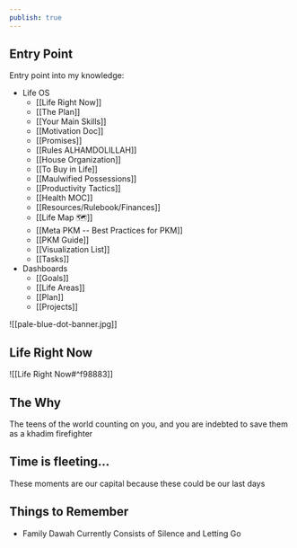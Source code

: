 ```yaml
---
publish: true
---
```

## Entry Point
Entry point into my knowledge:
- Life OS
	- [[Life Right Now]]
	- [[The Plan]]
	- [[Your Main Skills]]
	- [[Motivation Doc]]
	- [[Promises]]
	- [[Rules ALHAMDOLILLAH]]
	- [[House Organization]]
	- [[To Buy in Life]]
	- [[Maulwified Possessions]]
	- [[Productivity Tactics]]
	- [[Health MOC]] 
	- [[Resources/Rulebook/Finances]]
	- [[Life Map 🗺]] 
	- [[Meta PKM -- Best Practices for PKM]] 
	- [[PKM Guide]]
	- [[Visualization List]]
	- [[Tasks]]
- Dashboards
	- [[Goals]]
	- [[Life Areas]]
	- [[Plan]]
	- [[Projects]]

![[pale-blue-dot-banner.jpg]]
## Life Right Now
![[Life Right Now#^f98883]]
## The Why
The teens of the world counting on you, and you are indebted to save them as a khadim firefighter
## Time is fleeting...
These moments are our capital because these could be our last days
## Things to Remember
- Family Dawah Currently Consists of Silence and Letting Go
